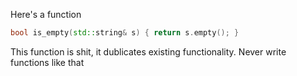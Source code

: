 Here's a function

```cpp
bool is_empty(std::string& s) { return s.empty(); }
```

This function is shit, it dublicates existing functionality. Never write functions like that
